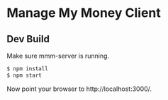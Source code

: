 # Manage My Money Client

## Dev Build

Make sure mmm-server is running.

```bash
$ npm install
$ npm start
```

Now point your browser to http://localhost:3000/.
